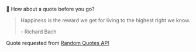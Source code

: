 📣 How about a quote before you go?

> Happiness is the reward we get for living to the highest right we know.
>
> <p>- Richard Bach</p>

Quote requested from [Random Quotes API](https://github.com/lukePeavey/quotable)
